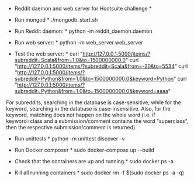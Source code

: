 * Reddit daemon and web server for Hootsuite challenge *

* Run mongod *
./mongodb_start.sh

* Run Reddit daemon: *
python -m reddit_daemon.daemon

* Run web server: *
python -m web_server.web_server

* Test the web server: *
curl "http://127.0.0.1:5000/items/?subreddit=Scala&from=1.0&to=1500000000.0"
curl "http://127.0.0.1:5000/items/?subreddit=Scala&from=-20&to=5534"
curl "http://127.0.0.1:5000/items/?subreddit=Python&from=1.0&to=1500000000.0&keyword=Python"
curl "http://127.0.0.1:5000/items/?subreddit=Python&from=1.0&to=1500000000.0&keyword=aaaa"

For subreddits, searching in the database is case-sensitive, while for the keyword, searching
in the database is case-insensitive.
Also, for the keyword, matching does not happen on the  whole word 
(i.e. if keyword=class and a submission/comment contains the word "superclass",
then the respective submission/comment is returned).

* Run unittests *
python -m unittest discover -v

* Run Docker composer *
sudo docker-compose up --build

* Check that the containers are up and running *
sudo docker ps -a

* Kill all running containers *
sudo docker rm -f $(sudo docker ps -a -q)
